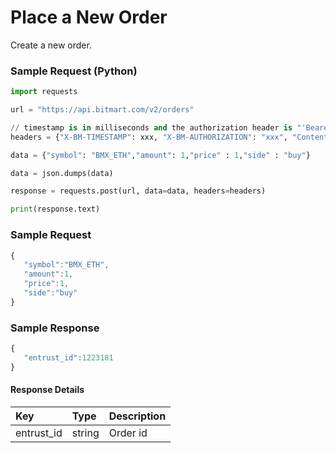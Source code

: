 # Place a New Order

Create a new order.

### Sample Request \(Python\)

```py
import requests

url = "https://api.bitmart.com/v2/orders"

// timestamp is in milliseconds and the authorization header is "'Bearer ' + token"
headers = {"X-BM-TIMESTAMP": xxx, "X-BM-AUTHORIZATION": "xxx", "Content-Type": "application/json"}

data = {"symbol": "BMX_ETH","amount": 1,"price" : 1,"side" : "buy"}

data = json.dumps(data)

response = requests.post(url, data=data, headers=headers)

print(response.text)
```

### Sample Request

```js
{
   "symbol":"BMX_ETH",
   "amount":1,
   "price":1,
   "side":"buy"
}
```

### Sample Response
```js
{
   "entrust_id":1223181
}
```

#### Response Details

| Key | Type | Description |
| :--- | :--- | :--- |
| entrust_id | string | Order id |





